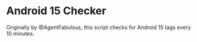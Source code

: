 # Android 15 Checker

Originally by @AgentFabulous, this script checks for Android 15 tags every 10 minutes.